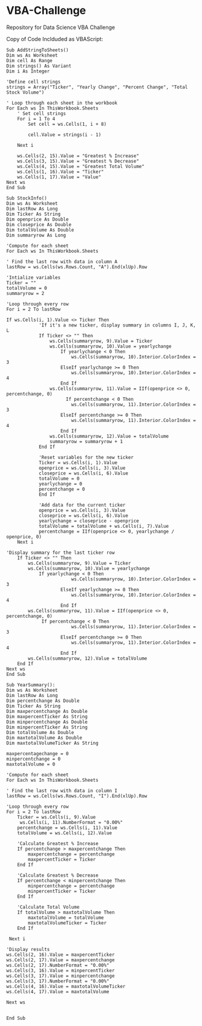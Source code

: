# VBA-Challenge
Repository for Data Science VBA Challenge

Copy of Code Inclduded as VBAScript:

    Sub AddStringToSheets()
    Dim ws As Worksheet
    Dim cell As Range
    Dim strings() As Variant
    Dim i As Integer
    
    'Define cell strings
    strings = Array("Ticker", "Yearly Change", "Percent Change", "Total Stock Volume")
    
    ' Loop through each sheet in the workbook
    For Each ws In ThisWorkbook.Sheets
        ' Set cell strings
        For i = 1 To 4
            Set cell = ws.Cells(1, i + 8)
     
            cell.Value = strings(i - 1)
            
        Next i
        
        ws.Cells(2, 15).Value = "Greatest % Increase"
        ws.Cells(3, 15).Value = "Greatest % Decrease"
        ws.Cells(4, 15).Value = "Greatest Total Volume"
        ws.Cells(1, 16).Value = "Ticker"
        ws.Cells(1, 17).Value = "Value"
    Next ws
    End Sub

    Sub StockInfo()
    Dim ws As Worksheet
    Dim lastRow As Long
    Dim Ticker As String
    Dim openprice As Double
    Dim closeprice As Double
    Dim totalVolume As Double
    Dim summaryrow As Long
    
    'Compute for each sheet
    For Each ws In ThisWorkbook.Sheets
    
    ' Find the last row with data in column A
    lastRow = ws.Cells(ws.Rows.Count, "A").End(xlUp).Row

    'Intialize variables
    Ticker = ""
    totalVolume = 0
    summaryrow = 2
    
    'Loop through every row
    For i = 2 To lastRow
    
    If ws.Cells(i, 1).Value <> Ticker Then
                'If it's a new ticker, display summary in columns I, J, K, L
                If Ticker <> "" Then
                    ws.Cells(summaryrow, 9).Value = Ticker
                    ws.Cells(summaryrow, 10).Value = yearlychange
                        If yearlychange < 0 Then
                            ws.Cells(summaryrow, 10).Interior.ColorIndex = 3
                        ElseIf yearlychange >= 0 Then
                            ws.Cells(summaryrow, 10).Interior.ColorIndex = 4
                        End If
                    ws.Cells(summaryrow, 11).Value = IIf(openprice <> 0, percentchange, 0)
                          If percentchange < 0 Then
                            ws.Cells(summaryrow, 11).Interior.ColorIndex = 3
                        ElseIf percentchange >= 0 Then
                            ws.Cells(summaryrow, 11).Interior.ColorIndex = 4
                        End If
                    ws.Cells(summaryrow, 12).Value = totalVolume
                    summaryrow = summaryrow + 1
                End If
                
                'Reset variables for the new ticker
                Ticker = ws.Cells(i, 1).Value
                openprice = ws.Cells(i, 3).Value
                closeprice = ws.Cells(i, 6).Value
                totalVolume = 0
                yearlychange = 0
                percentchange = 0
                End If
            
                'Add data for the current ticker
                openprice = ws.Cells(i, 3).Value
                closeprice = ws.Cells(i, 6).Value
                yearlychange = closeprice - openprice
                totalVolume = totalVolume + ws.Cells(i, 7).Value
                percentchange = IIf(openprice <> 0, yearlychange / openprice, 0)
        Next i

    'Display summary for the last ticker row
        If Ticker <> "" Then
            ws.Cells(summaryrow, 9).Value = Ticker
            ws.Cells(summaryrow, 10).Value = yearlychange
                If yearlychange < 0 Then
                            ws.Cells(summaryrow, 10).Interior.ColorIndex = 3
                        ElseIf yearlychange >= 0 Then
                            ws.Cells(summaryrow, 10).Interior.ColorIndex = 4
                        End If
            ws.Cells(summaryrow, 11).Value = IIf(openprice <> 0, percentchange, 0)
                 If percentchange < 0 Then
                            ws.Cells(summaryrow, 11).Interior.ColorIndex = 3
                        ElseIf percentchange >= 0 Then
                            ws.Cells(summaryrow, 11).Interior.ColorIndex = 4
                        End If
            ws.Cells(summaryrow, 12).Value = totalVolume
        End If
    Next ws
    End Sub

    Sub YearSummary():
    Dim ws As Worksheet
    Dim lastRow As Long
    Dim percentchange As Double
    Dim Ticker As String
    Dim maxpercentchange As Double
    Dim maxpercentTicker As String
    Dim minpercentchange As Double
    Dim minpercentTicker As String
    Dim totalVolume As Double
    Dim maxtotalVolume As Double
    Dim maxtotalVolumeTicker As String
    
    maxpercentagechange = 0
    minpercentchange = 0
    maxtotalVolume = 0
    
    'Compute for each sheet
    For Each ws In ThisWorkbook.Sheets
    
    ' Find the last row with data in column I
    lastRow = ws.Cells(ws.Rows.Count, "I").End(xlUp).Row
    
    'Loop through every row
    For i = 2 To lastRow
        Ticker = ws.Cells(i, 9).Value
         ws.Cells(i, 11).NumberFormat = "0.00%"
        percentchange = ws.Cells(i, 11).Value
        totalVolume = ws.Cells(i, 12).Value
        
        'Calculate Greatest % Increase
        If percentchange > maxpercentchange Then
            maxpercentchange = percentchange
            maxpercentTicker = Ticker
        End If
        
        'Calculate Greatest % Decrease
        If percentchange < minpercentchange Then
            minpercentchange = percentchange
            minpercentTicker = Ticker
        End If
        
        'Calculate Total Volume
        If totalVolume > maxtotalVolume Then
            maxtotalVolume = totalVolume
            maxtotalVolumeTicker = Ticker
        End If
    
     Next i
     
    'Display results
    ws.Cells(2, 16).Value = maxpercentTicker
    ws.Cells(2, 17).Value = maxpercentchange
    ws.Cells(2, 17).NumberFormat = "0.00%"
    ws.Cells(3, 16).Value = minpercentTicker
    ws.Cells(3, 17).Value = minpercentchange
    ws.Cells(3, 17).NumberFormat = "0.00%"
    ws.Cells(4, 16).Value = maxtotalVolumeTicker
    ws.Cells(4, 17).Value = maxtotalVolume
        
    Next ws
        

    End Sub
    

